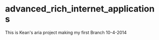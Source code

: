 advanced_rich_internet_applications
===================================

This is Kean's aria project making my first Branch 10-4-2014
